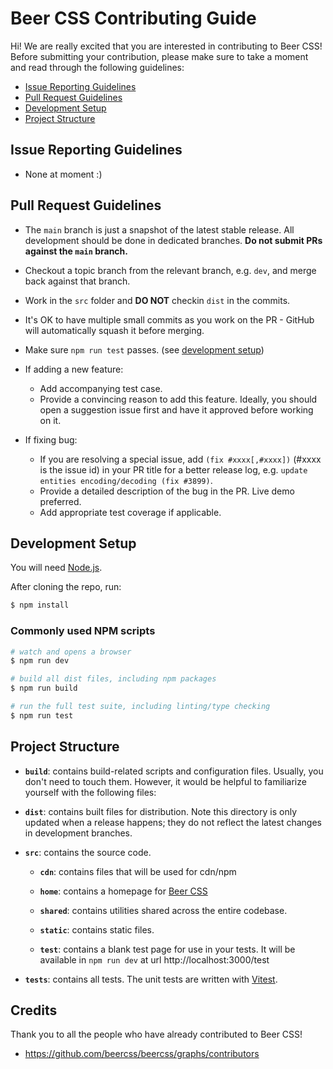 # Beer CSS Contributing Guide

Hi! We are really excited that you are interested in contributing to Beer CSS! Before submitting your contribution, please make sure to take a moment and read through the following guidelines:

- [Issue Reporting Guidelines](#issue-reporting-guidelines)
- [Pull Request Guidelines](#pull-request-guidelines)
- [Development Setup](#development-setup)
- [Project Structure](#project-structure)

## Issue Reporting Guidelines

- None at moment :)

## Pull Request Guidelines

- The `main` branch is just a snapshot of the latest stable release. All development should be done in dedicated branches. **Do not submit PRs against the `main` branch.**

- Checkout a topic branch from the relevant branch, e.g. `dev`, and merge back against that branch.

- Work in the `src` folder and **DO NOT** checkin `dist` in the commits.

- It's OK to have multiple small commits as you work on the PR - GitHub will automatically squash it before merging.

- Make sure `npm run test` passes. (see [development setup](#development-setup))

- If adding a new feature:
  - Add accompanying test case.
  - Provide a convincing reason to add this feature. Ideally, you should open a suggestion issue first and have it approved before working on it.

- If fixing bug:
  - If you are resolving a special issue, add `(fix #xxxx[,#xxxx])` (#xxxx is the issue id) in your PR title for a better release log, e.g. `update entities encoding/decoding (fix #3899)`.
  - Provide a detailed description of the bug in the PR. Live demo preferred.
  - Add appropriate test coverage if applicable.

## Development Setup

You will need [Node.js](http://nodejs.org).

After cloning the repo, run:

``` bash
$ npm install
```

### Commonly used NPM scripts

``` bash
# watch and opens a browser
$ npm run dev

# build all dist files, including npm packages
$ npm run build

# run the full test suite, including linting/type checking
$ npm run test
```

## Project Structure

- **`build`**: contains build-related scripts and configuration files. Usually, you don't need to touch them. However, it would be helpful to familiarize yourself with the following files:

- **`dist`**: contains built files for distribution. Note this directory is only updated when a release happens; they do not reflect the latest changes in development branches.

- **`src`**: contains the source code.

  - **`cdn`**: contains files that will be used for cdn/npm
  
  - **`home`**: contains a homepage for [Beer CSS](https://www.beercss.com)

  - **`shared`**: contains utilities shared across the entire codebase.

  - **`static`**: contains static files.

  - **`test`**: contains a blank test page for use in your tests. It will be available in `npm run dev` at url http://localhost:3000/test

- **`tests`**: contains all tests. The unit tests are written with [Vitest](https://vitest.dev/).

## Credits

Thank you to all the people who have already contributed to Beer CSS!

- https://github.com/beercss/beercss/graphs/contributors

